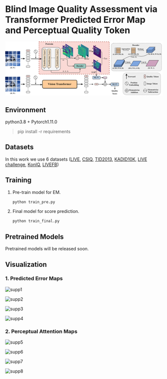 # Blind Image Quality Assessment via Transformer Predicted Error Map and Perceptual Quality Token

 ![Archi](./images/Archi.png)





## Environment

python3.8 + Pytorch1.11.0

> pip install -r  requirements



## Datasets

In this work we use 6 datasets ([LIVE](https://live.ece.utexas.edu/research/quality/subjective.htm), [CSIQ](http://vision.eng.shizuoka.ac.jp/mod/page/view.php?id=23), [TID2013](http://www.ponomarenko.info/tid2013.htm), [KADID10K](http://database.mmsp-kn.de/kadid-10k-database.html), [LIVE challenge](https://live.ece.utexas.edu/research/ChallengeDB/), [KonIQ](http://database.mmsp-kn.de/koniq-10k-database.html), [LIVEFB](https://baidut.github.io/PaQ-2-PiQ/))



## Training

1. Pre-train model for EM. 

   ```python
   python train_pre.py
   ```

2. Final model for score prediction.

   ``` python
   python train_final.py
   ```




## Pretrained Models

Pretrained models will be released soon.



## Visualization

### 1. Predicted Error Maps

![supp1](C:\Users\Admin\Desktop\images\supp1.png)

![supp2](C:\Users\Admin\Desktop\images\supp2.png)

![supp3](C:\Users\Admin\Desktop\images\supp3.png)

![supp4](C:\Users\Admin\Desktop\images\supp4.png)



### 2. Perceptual Attention Maps

![supp5](C:\Users\Admin\Desktop\images\supp5.png)

![supp6](C:\Users\Admin\Desktop\images\supp6.png)

![supp7](C:\Users\Admin\Desktop\images\supp7.png)

![supp8](C:\Users\Admin\Desktop\images\supp8.png)
